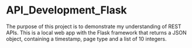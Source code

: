 # API_Development_Flask
The purpose of this project is to demonstrate my understanding of REST APIs. This is a local web app with the Flask framework that returns a JSON object, containing a timestamp, page type and a list of 10 integers.
